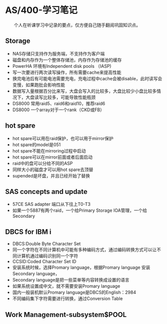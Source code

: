 # AS/400-学习笔记
&#8195;&#8195;个人在听课学习中记录的要点，仅方便自己随手翻阅巩固知识点。
## Storage 
- NAS存储只支持作为服务端，不支持作为客户端
- 磁盘和内存作为一个整体存储池，内存作为存储池的缓存
- PowerHA 环境有Independent disk pools （IASP) 
- 写一次要进行两次读写操作，所有需要cache来提高性能
- 换完电池后有可能电池需要充电，充电过程中cache会被disable，此时读写会变慢，如果跑批会影响性能
- 数据写入量根据百分比来写，大盘会写入的比较多，大盘比较少小盘比较多情况下，大盘读写比较多，可能导致性能瓶颈
- DS8000 常用raid5、raid6和raid10，推荐raid6
- DS8000 一个array对于一个rank（CKD或FB）

## hot spare
- hot spare可以用在raid保护，也可以用于mirror保护
- hot spare的model是051
- hot spare不能在mirroring过程中启动
- hot spare可以在mirror前面或者后面启动
- raid中的盘可以分给不同的ASP
- 同样大小的磁盘才可以用hot spare去顶替
- supended是坏盘，并且已经开始了替换

## SAS concepts and update
- 57CE SAS adapter 端口从下往上T0-T3
- 如果一个5887有两个raid，一个给Primary Storage IOA管理，一个给Secondary

## DBCS for IBM i
- DBCS:Double Byte Character Set
- 同一个字符在不同计算机中可能有多种编码方式，通过编码转换方式可以让不同计算机通过编码识别同一个字符
- CCSID:Coded Character Set ID
- 安装系统时候，选择Promary language，根据Promary language 安装Secondary language，
- Secondary language是把一些菜单等内容转换成设置的语言
- 如果系统设置成中文，就不需要安装Promary language
- 国内一般装机默认Promary language是DBCS的English：2984
- 不同编码集下字符需要进行转换，通过Conversion Table

## Work Management-subsystem$POOL
